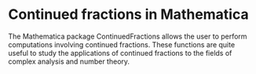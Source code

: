# Continued fractions in Mathematica
The Mathematica package ContinuedFractions allows the user to perform computations involving continued fractions. These functions are quite useful to study the applications of continued fractions to the fields of complex analysis and number theory.
